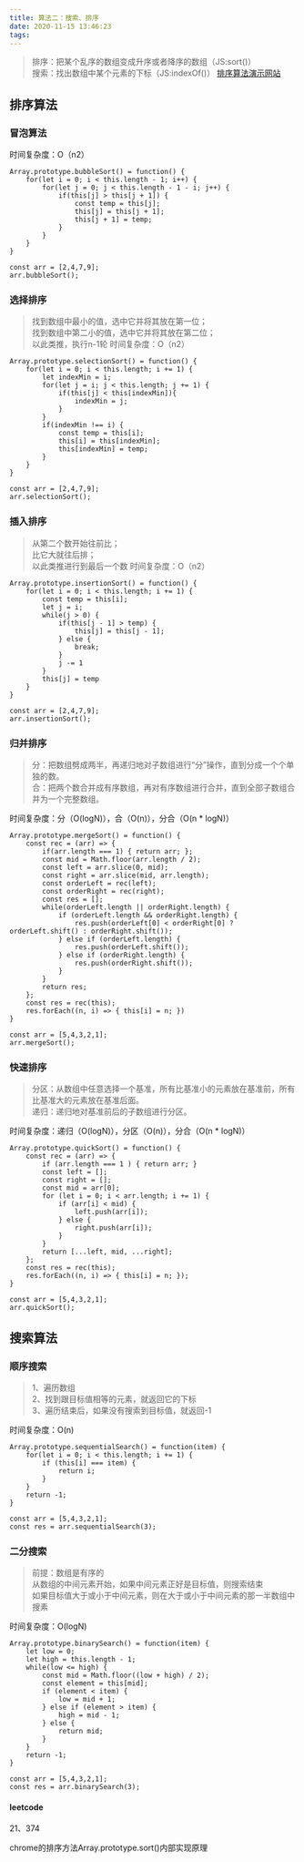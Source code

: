 ```yaml
---
title: 算法二：搜索、排序
date: 2020-11-15 13:46:23
tags:
---
```

>排序：把某个乱序的数组变成升序或者降序的数组（JS:sort()）</br>
>搜索：找出数组中某个元素的下标（JS:indexOf()）
[排序算法演示网站](https://visualgo.net/zh/sorting)
<!-- more -->
## 排序算法
### 冒泡算法
时间复杂度：O（n2）
```
Array.prototype.bubbleSort() = function() {
    for(let i = 0; i < this.length - 1; i++) {
        for(let j = 0; j < this.length - 1 - i; j++) {
            if(this[j] > this[j + 1]) {
                const temp = this[j];
                this[j] = this[j + 1];
                this[j + 1] = temp;
            }
        }
    }
}

const arr = [2,4,7,9];
arr.bubbleSort();
```

### 选择排序
>找到数组中最小的值，选中它并将其放在第一位；</br>
>找到数组中第二小的值，选中它并将其放在第二位；</br>
>以此类推，执行n-1轮
时间复杂度：O（n2）
```
Array.prototype.selectionSort() = function() {
    for(let i = 0; i < this.length; i += 1) {
        let indexMin = i;
        for(let j = i; j < this.length; j += 1) {
            if(this[j] < this[indexMin]){
                indexMin = j;
            }
        }
        if(indexMin !== i) {
            const temp = this[i];
            this[i] = this[indexMin];
            this[indexMin] = temp;
        }
    }
}

const arr = [2,4,7,9];
arr.selectionSort();
```

### 插入排序
>从第二个数开始往前比；</br>
>比它大就往后排；</br>
>以此类推进行到最后一个数
时间复杂度：O（n2）
```
Array.prototype.insertionSort() = function() {
    for(let i = 0; i < this.length; i += 1) {
        const temp = this[i];
        let j = i;
        while(j > 0) {
            if(this[j - 1] > temp) {
                this[j] = this[j - 1];
            } else {
                break;
            }
            j -= 1
        }
        this[j] = temp
    }
}

const arr = [2,4,7,9];
arr.insertionSort();
```

### 归并排序
>分：把数组劈成两半，再递归地对子数组进行“分”操作，直到分成一个个单独的数。</br>
>合：把两个数合并成有序数组，再对有序数组进行合并，直到全部子数组合并为一个完整数组。

时间复杂度：分（O(logN)），合（O(n)），分合（O(n * logN)）
```
Array.prototype.mergeSort() = function() {
    const rec = (arr) => {
        if(arr.length === 1) { return arr; };
        const mid = Math.floor(arr.length / 2);
        const left = arr.slice(0, mid);
        const right = arr.slice(mid, arr.length);
        const orderLeft = rec(left);
        const orderRight = rec(right);
        const res = [];
        while(orderLeft.length || orderRight.length) {
            if (orderLeft.length && orderRight.length) {
                res.push(orderLeft[0] < orderRight[0] ? orderLeft.shift() : orderRight.shift());
            } else if (orderLeft.length) {
                res.push(orderLeft.shift());
            } else if (orderRight.length) {
                res.push(orderRight.shift());
            }
        }
        return res;
    };
    const res = rec(this);
    res.forEach((n, i) => { this[i] = n; })
}

const arr = [5,4,3,2,1];
arr.mergeSort();
```
### 快速排序
>分区：从数组中任意选择一个基准，所有比基准小的元素放在基准前，所有比基准大的元素放在基准后面。</br>
>递归：递归地对基准前后的子数组进行分区。

时间复杂度：递归（O(logN)），分区（O(n)），分合（O(n * logN)）
```
Array.prototype.quickSort() = function() {
    const rec = (arr) => {
        if (arr.length === 1 ) { return arr; }
        const left = [];
        const right = [];
        const mid = arr[0];
        for (let i = 0; i < arr.length; i += 1) {
            if (arr[i] < mid) {
                left.push(arr[i]);
            } else {
                right.push(arr[i]);
            }
        }
        return [...left, mid, ...right];
    };
    const res = rec(this);
    res.forEach((n, i) => { this[i] = n; });
}

const arr = [5,4,3,2,1];
arr.quickSort();
```

## 搜索算法
### 顺序搜索
>1、遍历数组</br>
>2、找到跟目标值相等的元素，就返回它的下标</br>
>3、遍历结束后，如果没有搜索到目标值，就返回-1</br>

时间复杂度：O(n)
```
Array.prototype.sequentialSearch() = function(item) {
    for(let i = 0; i < this.length; i += 1) {
        if (this[i] === item) {
            return i;
        }
    }
    return -1;
}

const arr = [5,4,3,2,1];
const res = arr.sequentialSearch(3);
```

### 二分搜索
>前提：数组是有序的</br>
>从数组的中间元素开始，如果中间元素正好是目标值，则搜索结束</br>
>如果目标值大于或小于中间元素，则在大于或小于中间元素的那一半数组中搜素</br>

时间复杂度：O(logN)
```
Array.prototype.binarySearch() = function(item) {
    let low = 0;
    let high = this.length - 1;
    while(low <= high) {
        const mid = Math.floor((low + high) / 2);
        const element = this[mid];
        if (element < item) {
            low = mid + 1;
        } else if (element > item) {
            high = mid - 1;
        } else {
            return mid;
        }
    }
    return -1;
}

const arr = [5,4,3,2,1];
const res = arr.binarySearch(3);
```
#### leetcode
21、374

chrome的排序方法Array.prototype.sort()内部实现原理